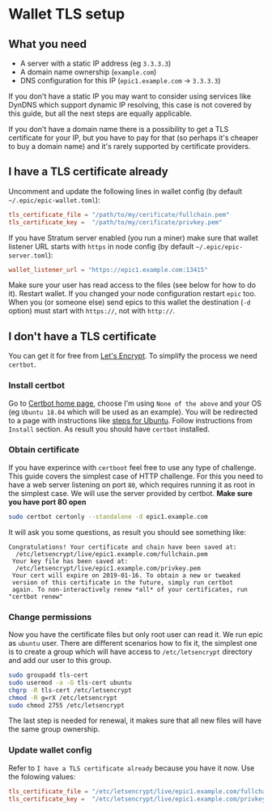 # Wallet TLS setup

## What you need
* A server with a static IP address (eg `3.3.3.3`)
* A domain name ownership (`example.com`)
* DNS configuration for this IP (`epic1.example.com` -> `3.3.3.3`)

If you don't have a static IP you may want to consider using services like DynDNS which support dynamic IP resolving, this case is not covered by this guide, but all the next steps are equally applicable.

If you don't have a domain name there is a possibility to get a TLS certificate for your IP, but you have to pay for that (so perhaps it's cheaper to buy a domain name) and it's rarely supported by certificate providers.

## I have a TLS certificate already
Uncomment and update the following lines in wallet config (by default `~/.epic/epic-wallet.toml`):

```toml
tls_certificate_file = "/path/to/my/cerificate/fullchain.pem"
tls_certificate_key =  "/path/to/my/cerificate/privkey.pem"
```

If you have Stratum server enabled (you run a miner) make sure that wallet listener URL starts with `https` in node config (by default `~/.epic/epic-server.toml`):

```toml
wallet_listener_url = "https://epic1.example.com:13415"
```

Make sure your user has read access to the files (see below for how to do it). Restart wallet. If you changed your node configuration restart `epic` too. When you (or someone else) send epics to this wallet the destination (`-d` option) must start with `https://`, not with `http://`.

## I don't have a TLS certificate
You can get it for free from [Let's Encrypt](https://letsencrypt.org/). To simplify the process we need `certbot`.

### Install certbot
Go to [Certbot home page](https://certbot.eff.org/), choose I'm using `None of the above` and your OS (eg `Ubuntu 18.04` which will be used as an example). You will be redirected to a page with instructions like [steps for Ubuntu](https://certbot.eff.org/lets-encrypt/ubuntubionic-other). Follow instructions from `Install` section. As result you should have `certbot` installed.

### Obtain certificate
If you have experince with `certboot` feel free to use any type of challenge. This guide covers the simplest case of HTTP challenge. For this you need to have a web server listening on port `80`, which requires running it as root in the simplest case. We will use the server provided by certbot. **Make sure you have port 80 open**

```sh
sudo certbot certonly --standalone -d epic1.example.com
```

It will ask you some questions, as result you should see something like:

```
Congratulations! Your certificate and chain have been saved at:
  /etc/letsencrypt/live/epic1.example.com/fullchain.pem
 Your key file has been saved at:
  /etc/letsencrypt/live/epic1.example.com/privkey.pem
 Your cert will expire on 2019-01-16. To obtain a new or tweaked
 version of this certificate in the future, simply run certbot
 again. To non-interactively renew *all* of your certificates, run
"certbot renew"
```

### Change permissions
Now you have the certificate files but only root user can read it. We run epic as `ubuntu` user. There are different scenarios how to fix it, the simplest one is to create a group which will have access to `/etc/letsencrypt` directory and add our user to this group.

```sh
sudo groupadd tls-cert
sudo usermod -a -G tls-cert ubuntu
chgrp -R tls-cert /etc/letsencrypt
chmod -R g=rX /etc/letsencrypt
sudo chmod 2755 /etc/letsencrypt
```

The last step is needed for renewal, it makes sure that all new files will have the same group ownership.

### Update wallet config
Refer to `I have a TLS certificate already` because you have it now. Use the folowing values:

```toml
tls_certificate_file = "/etc/letsencrypt/live/epic1.example.com/fullchain.pem"
tls_certificate_key =  "/etc/letsencrypt/live/epic1.example.com/privkey.pem"
```

